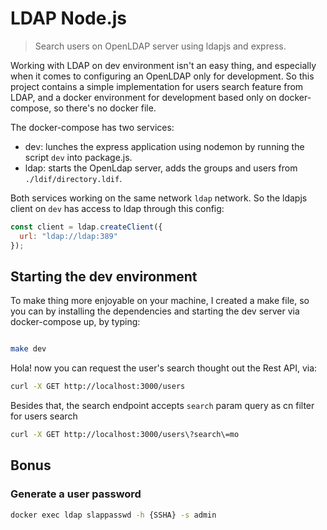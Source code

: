 # LDAP Node.js

> Search users on OpenLDAP server using ldapjs and express.

Working with LDAP on dev environment isn't an easy thing, and especially when it comes to configuring an OpenLDAP only for development. So this project contains a simple implementation for users search feature from LDAP, and a docker environment for development based only on docker-compose, so there's no docker file.

The docker-compose has two services:

- dev: lunches the express application using nodemon by running the script `dev` into package.js.
- ldap: starts the OpenLdap server, adds the groups and users from `./ldif/directory.ldif`.

Both services working on the same network `ldap` network. So the ldapjs client on `dev` has access to ldap through this config:

```javascript
const client = ldap.createClient({
  url: "ldap://ldap:389"
});
```

## Starting the dev environment

To make thing more enjoyable on your machine, I created a make file, so you can by installing the dependencies and starting the dev server via docker-compose up, by typing:

```bash

make dev
```

Hola! now you can request the user's search thought out the Rest API, via:

```bash
curl -X GET http://localhost:3000/users
```

Besides that, the search endpoint accepts `search` param query as cn filter for users search

```bash
curl -X GET http://localhost:3000/users\?search\=mo
```

## Bonus

### Generate a user password

```bash
docker exec ldap slappasswd -h {SSHA} -s admin
```
